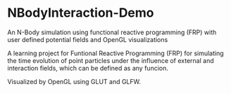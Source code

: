 # NBodyInteraction-Demo
An N-Body simulation using functional reactive programming (FRP) with user defined potential fields and OpenGL visualizations

A learning project for Funtional Reactive Programming (FRP) for simulating the time evolution of point particles under the influence of external and interaction fields, which can be defined as any funcion.

Visualized by OpenGL using GLUT and GLFW.
